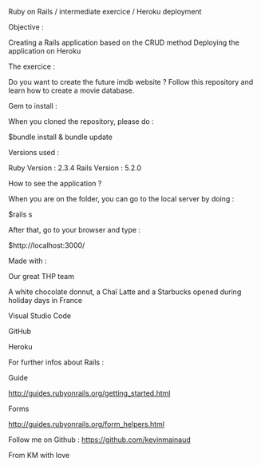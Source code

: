 Ruby on Rails / intermediate exercice / Heroku deployment

Objective :

Creating a Rails application based on the CRUD method
Deploying the application on Heroku

The exercice :

Do you want to create the future imdb website ? Follow this repository and learn how to create a movie database.

Gem to install :

When you cloned the repository, please do :

$bundle install & bundle update

Versions used :

Ruby Version : 2.3.4 Rails Version : 5.2.0

How to see the application ?

When you are on the folder, you can go to the local server by doing :

$rails s

After that, go to your browser and type :

$http://localhost:3000/

Made with :

Our great THP team

A white chocolate donnut, a Chaï Latte and a Starbucks opened during holiday days in France

Visual Studio Code

GitHub

Heroku

For further infos about Rails :

Guide

http://guides.rubyonrails.org/getting_started.html

Forms

http://guides.rubyonrails.org/form_helpers.html

Follow me on Github : https://github.com/kevinmainaud

From KM with love

